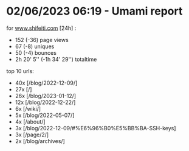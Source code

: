 # 02/06/2023 06:19 - Umami report
for www.shifeiti.com [24h] :

 - 152 (-36) page views
 - 67 (-8) uniques
 - 50 (-4) bounces
 - 2h 20' 5'' (-1h 34' 29'') totaltime


top 10 urls:
 - 40x [/blog/2022-12-09/]
 - 27x [/]
 - 26x [/blog/2023-01-12/]
 - 12x [/blog/2022-12-22/]
 - 6x [/wiki/]
 - 5x [/blog/2022-05-07/]
 - 4x [/about/]
 - 3x [/blog/2022-12-09/#%E6%96%B0%E5%BB%BA-SSH-keys]
 - 3x [/page/2/]
 - 2x [/blog/archives/]


